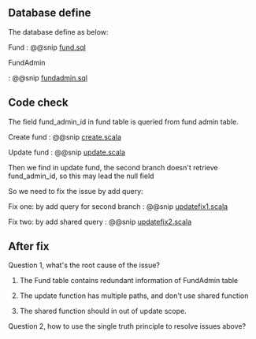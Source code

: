 ## Database define

The database define as below:

Fund
: @@snip [fund.sql](/docs/src/main/paradox/fieldnull/code/fund.sql)

FundAdmin

: @@snip [fundadmin.sql](/docs/src/main/paradox/fieldnull/code/fundadmin.sql)


## Code check

The field fund_admin_id in fund table is queried from fund admin table.

Create fund
: @@snip     [create.scala](./create.scala)

Update fund
: @@snip    [update.scala](./update.scala)


Then we find in update fund, the second branch doesn't retrieve fund_admin_id, so this 
may lead the null field


So we need to fix the issue by add query:

Fix one: by add query for second branch
: @@snip [updatefix1.scala](./updatefix1.scala)

Fix two: by add shared query
: @@snip [updatefix2.scala](./updatefix2.scala)


## After fix

Question 1, what's the root cause of the issue?

1. The Fund table contains redundant information of FundAdmin table

2. The update function has multiple paths, and don't use shared function

3. The shared function should in out of update scope.


Question 2, how to use the single truth principle to resolve issues above? 






